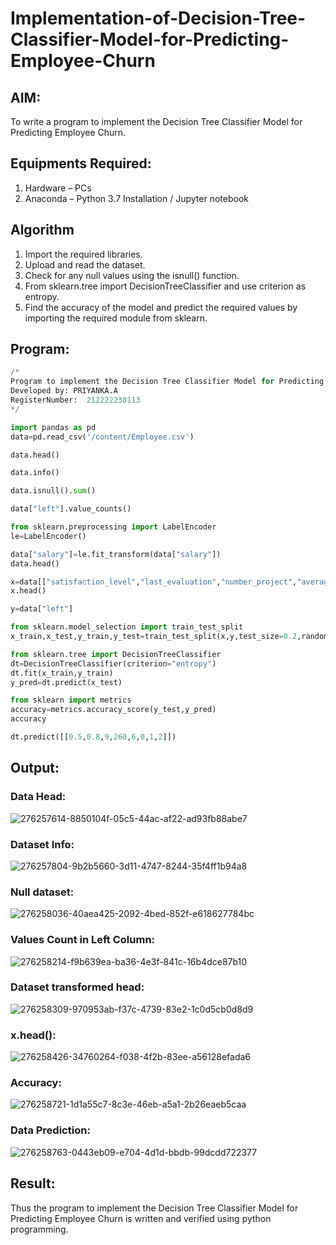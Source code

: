 # Implementation-of-Decision-Tree-Classifier-Model-for-Predicting-Employee-Churn

## AIM:
To write a program to implement the Decision Tree Classifier Model for Predicting Employee Churn.

## Equipments Required:
1. Hardware – PCs
2. Anaconda – Python 3.7 Installation / Jupyter notebook

## Algorithm
1. Import the required libraries.
2. Upload and read the dataset.
3. Check for any null values using the isnull() function.
4. From sklearn.tree import DecisionTreeClassifier and use criterion as entropy.
5. Find the accuracy of the model and predict the required values by importing the required module 
   from sklearn.

   

## Program:
```py
/*
Program to implement the Decision Tree Classifier Model for Predicting Employee Churn.
Developed by: PRIYANKA.A
RegisterNumber:  212222230113
*/

import pandas as pd
data=pd.read_csv('/content/Employee.csv')

data.head()

data.info()

data.isnull().sum()

data["left"].value_counts()

from sklearn.preprocessing import LabelEncoder
le=LabelEncoder()

data["salary"]=le.fit_transform(data["salary"])
data.head()

x=data[["satisfaction_level","last_evaluation","number_project","average_montly_hours","time_spend_company","Work_accident","promotion_last_5years","salary"]]
x.head()

y=data["left"]

from sklearn.model_selection import train_test_split
x_train,x_test,y_train,y_test=train_test_split(x,y,test_size=0.2,random_state=100)

from sklearn.tree import DecisionTreeClassifier
dt=DecisionTreeClassifier(criterion="entropy")
dt.fit(x_train,y_train)
y_pred=dt.predict(x_test)

from sklearn import metrics
accuracy=metrics.accuracy_score(y_test,y_pred)
accuracy

dt.predict([[0.5,0.8,9,260,6,0,1,2]])
```

## Output:

### Data Head:




![276257614-8850104f-05c5-44ac-af22-ad93fb88abe7](https://github.com/PriyankaAnnadurai/Implementation-of-Decision-Tree-Classifier-Model-for-Predicting-Employee-Churn/assets/118351569/0946f977-5e7b-4b84-b89c-622e5551bdb3)




### Dataset Info:




![276257804-9b2b5660-3d11-4747-8244-35f4ff1b94a8](https://github.com/PriyankaAnnadurai/Implementation-of-Decision-Tree-Classifier-Model-for-Predicting-Employee-Churn/assets/118351569/0428b5d7-fd26-430e-9326-da4784e15454)





### Null dataset:




![276258036-40aea425-2092-4bed-852f-e618627784bc](https://github.com/PriyankaAnnadurai/Implementation-of-Decision-Tree-Classifier-Model-for-Predicting-Employee-Churn/assets/118351569/edd0cba8-44be-4731-894e-97e92db5b453)





### Values Count in Left Column:




![276258214-f9b639ea-ba36-4e3f-841c-16b4dce87b10](https://github.com/PriyankaAnnadurai/Implementation-of-Decision-Tree-Classifier-Model-for-Predicting-Employee-Churn/assets/118351569/9b6db5b9-e7a5-478c-b5e8-8e26cc94c4ca)





### Dataset transformed head:





![276258309-970953ab-f37c-4739-83e2-1c0d5cb0d8d9](https://github.com/PriyankaAnnadurai/Implementation-of-Decision-Tree-Classifier-Model-for-Predicting-Employee-Churn/assets/118351569/00ad6187-c10c-4892-8287-6c3865bb2827)





### x.head():




![276258426-34760264-f038-4f2b-83ee-a56128efada6](https://github.com/PriyankaAnnadurai/Implementation-of-Decision-Tree-Classifier-Model-for-Predicting-Employee-Churn/assets/118351569/38996680-2cc4-4b8d-a8e9-cb3240a8b2be)





### Accuracy:





![276258721-1d1a55c7-8c3e-46eb-a5a1-2b26eaeb5caa](https://github.com/PriyankaAnnadurai/Implementation-of-Decision-Tree-Classifier-Model-for-Predicting-Employee-Churn/assets/118351569/d264437f-050b-41bf-af2d-08c7d097738b)





### Data Prediction:





![276258763-0443eb09-e704-4d1d-bbdb-99dcdd722377](https://github.com/PriyankaAnnadurai/Implementation-of-Decision-Tree-Classifier-Model-for-Predicting-Employee-Churn/assets/118351569/616709ce-ff25-4add-82e4-2f640d29209a)






## Result:
Thus the program to implement the  Decision Tree Classifier Model for Predicting Employee Churn is written and verified using python programming.
